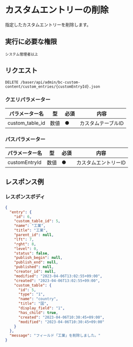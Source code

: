 # カスタムエントリーの削除

指定したカスタムエントリーを削除します。

## 実行に必要な権限

```
システム管理者以上
```

## リクエスト
```
DELETE /baser/api/admin/bc-custom-content/custom_entries/{customEntryId}.json
```

### クエリパラメーター

| パラメーター名   | 型   | 必須  | 内容                |
|-----------|-----|-----|-------------------|
| custom_table_id            | 数値 |  ● | カスタムテーブルID |

### パスパラメーター

| パラメーター名   | 型   | 必須  | 内容                |
|-----------|-----|-----|-------------------|
| customEntryId        | 数値  | ●   |カスタムエントリーID              |

## レスポンス例

### レスポンスボディ

```json
{
  "entry": {
    "id": 6,
    "custom_table_id": 5,
    "name": "工業",
    "title": "工業",
    "parent_id": null,
    "lft": 7,
    "rght": 8,
    "level": 0,
    "status": false,
    "publish_begin": null,
    "publish_end": null,
    "published": null,
    "creator_id": null,
    "modified": "2023-04-06T13:02:55+09:00",
    "created": "2023-04-06T13:02:55+09:00",
    "custom_table": {
      "id": 5,
      "type": "1",
      "name": "country",
      "title": "国",
      "display_field": "1",
      "has_child": true,
      "created": "2023-04-06T10:30:45+09:00",
      "modified": "2023-04-06T10:30:45+09:00"
    }
  },
  "message": "フィールド「工業」を削除しました。"
}
```
